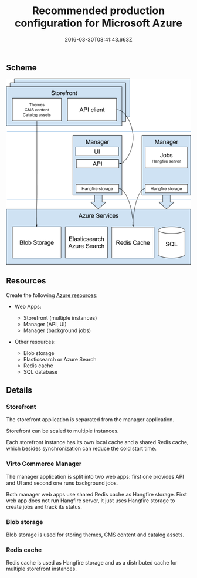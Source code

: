 ﻿---
title: Recommended production configuration for Microsoft Azure
description: Recommended production configuration for Microsoft Azure for Virto Commerce
layout: docs
date: 2016-03-30T08:41:43.663Z
priority: 3
---
## Scheme

![Virto Commerce 2 Conceptual Scheme](../../assets/images/docs/Recommended_Azure_configuration.png "Virto Commerce 2 Conceptual Scheme")

## Resources

Create the following <a class="crosslink" href="https://virtocommerce.com/ecommerce-hosting" target="_blank">Azure resources</a>:

* Web Apps:
  * Storefront (multiple instances)
  * Manager (API, UI)
  * Manager (background jobs)


* Other resources:
  * Blob storage
  * Elasticsearch or Azure Search
  * Redis cache
  * SQL database

## Details

### Storefront

The storefront application is separated from the manager application.

Storefront can be scaled to multiple instances.

Each storefront instance has its own local cache and a shared Redis cache, which besides synchronization can reduce the cold start time.

### Virto Commerce Manager

The manager application is split into two web apps: first one provides API and UI and second one runs background jobs.

Both manager web apps use shared Redis cache as Hangfire storage. First web app does not run Hangfire server, it just uses Hangfire storage to create jobs and track its status.

### Blob storage

Blob storage is used for storing themes, CMS content and catalog assets.

### Redis cache

Redis cache is used as Hangfire storage and as a distributed cache for multiple storefront instances.
